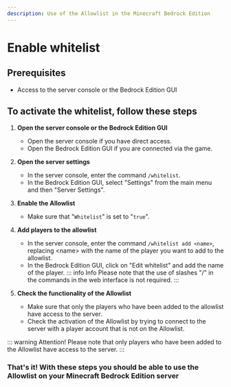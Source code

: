 ```yaml
---
description: Use of the Allowlist in the Minecraft Bedrock Edition
---
```


# Enable whitelist

## Prerequisites

- Access to the server console or the Bedrock Edition GUI

## To activate the whitelist, follow these steps

1. <b>Open the server console or the Bedrock Edition GUI</b>
    - Open the server console if you have direct access.
    - Open the Bedrock Edition GUI if you are connected via the game.

2. <b>Open the server settings</b>
    - In the server console, enter the command `/whitelist`.
    - In the Bedrock Edition GUI, select "Settings" from the main menu and then "Server Settings".

3. <b>Enable the Allowlist</b>
    - Make sure that "`Whitelist`" is set to "`true`".

4. <b>Add players to the allowlist</b>
    - In the server console, enter the command `/whitelist add <name>`, replacing \<name> with the name of the player you want to add to the allowlist.
    - In the Bedrock Edition GUI, click on "Edit whitelist" and add the name of the player.
    ::: info Info
    Please note that the use of slashes "/" in the commands in the web interface is not required.
    :::

5. <b>Check the functionality of the Allowlist</b>
    - Make sure that only the players who have been added to the allowlist have access to the server.
    - Check the activation of the Allowlist by trying to connect to the server with a player account that is not on the Allowlist.

::: warning Attention!
Please note that only players who have been added to the Allowlist have access to the server.
:::

### That's it! With these steps you should be able to use the Allowlist on your Minecraft Bedrock Edition server
